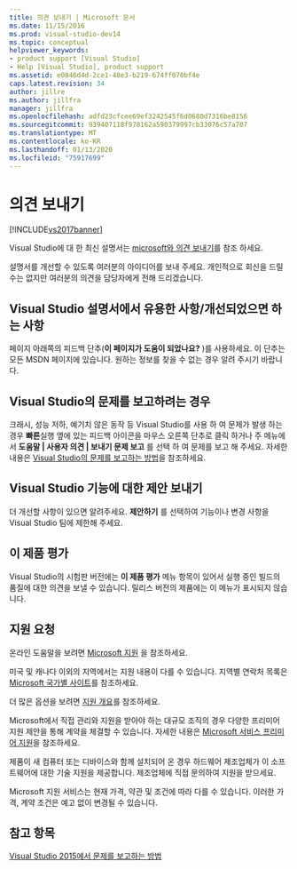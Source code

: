 ```yaml
---
title: 의견 보내기 | Microsoft 문서
ms.date: 11/15/2016
ms.prod: visual-studio-dev14
ms.topic: conceptual
helpviewer_keywords:
- product support [Visual Studio]
- Help [Visual Studio], product support
ms.assetid: e0846d4d-2ce1-48e3-b219-674ff070bf4e
caps.latest.revision: 34
author: jillre
ms.author: jillfra
manager: jillfra
ms.openlocfilehash: adfd23cfcee69ef3242545f6d0680d7316be8156
ms.sourcegitcommit: 939407118f978162a590379997cb33076c57a707
ms.translationtype: MT
ms.contentlocale: ko-KR
ms.lasthandoff: 01/13/2020
ms.locfileid: "75917699"
---
```

# <a name="talk-to-us"></a>의견 보내기
[!INCLUDE[vs2017banner](../includes/vs2017banner.md)]

Visual Studio에 대 한 최신 설명서는 [microsoft와 의견 보내기](/visualstudio/ide/feedback-options)를 참조 하세요.

설명서를 개선할 수 있도록 여러분의 아이디어를 보내 주세요. 개인적으로 회신을 드릴 수는 없지만 여러분의 의견을 담당자에게 전해 드리겠습니다.

## <a name="i-likedislike-something-in-the-visual-studio-documentation"></a>Visual Studio 설명서에서 유용한 사항/개선되었으면 하는 사항
 페이지 아래쪽의 피드백 단추(**이 페이지가 도움이 되었나요?** )를 사용하세요. 이 단추는 모든 MSDN 페이지에 있습니다. 원하는 정보를 찾을 수 없는 경우 알려 주시기 바랍니다.

## <a name="i-would-like-to-report-a-problem-with-visual-studio"></a>Visual Studio의 문제를 보고하려는 경우
 크래시, 성능 저하, 예기치 않은 동작 등 Visual Studio를 사용 하 여 문제가 발생 하는 경우 **빠른**실행 옆에 있는 피드백 아이콘을 마우스 오른쪽 단추로 클릭 하거나 주 메뉴에서 **도움말 &#124; 사용자 의견 &#124; 보내기 문제 보고** 를 선택 하 여 문제를 보고 해 주세요. 자세한 내용은 [Visual Studio의 문제를 보고하는 방법](../ide/how-to-report-a-problem-with-visual-studio-2015.md)을 참조하세요.

## <a name="i-want-to-make-a-suggestion-about-visual-studio-features"></a>Visual Studio 기능에 대한 제안 보내기
 더 개선할 사항이 있으면 알려주세요. **제안하기** 를 선택하여 기능이나 변경 사항을 Visual Studio 팀에 제한해 주세요.

## <a name="rate-this-product"></a>이 제품 평가
 Visual Studio의 시험판 버전에는 **이 제품 평가** 메뉴 항목이 있어서 실행 중인 빌드의 품질에 대한 의견을 보낼 수 있습니다. 릴리스 버전의 제품에는 이 메뉴가 표시되지 않습니다.

## <a name="i-need-help"></a>지원 요청
 온라인 도움말을 보려면 [Microsoft 지원](https://support.microsoft.com/) 을 참조하세요.

 미국 및 캐나다 이외의 지역에서는 지원 내용이 다를 수 있습니다. 지역별 연락처 목록은 [Microsoft 국가별 사이트](https://www.microsoft.com/worldwide/)를 참조하세요.

 더 많은 옵션을 보려면 [지원 개요](https://visualstudio.microsoft.com/support/)를 참조하세요.

 Microsoft에서 직접 관리와 지원을 받아야 하는 대규모 조직의 경우 다양한 프리미어 지원 제안을 통해 계약을 체결할 수 있습니다. 자세한 내용은 [Microsoft 서비스 프리미어 지원](https://www.microsoft.com/industry/services/support)을 참조하세요.

 제품이 새 컴퓨터 또는 디바이스와 함께 설치되어 온 경우 하드웨어 제조업체가 이 소프트웨어에 대한 기술 지원을 제공합니다. 제조업체에 직접 문의하여 지원을 받으세요.

 Microsoft 지원 서비스는 현재 가격, 약관 및 조건에 따라 다를 수 있습니다. 이러한 가격, 계약 조건은 예고 없이 변경될 수 있습니다.

## <a name="see-also"></a>참고 항목
 [Visual Studio 2015에서 문제를 보고하는 방법](../ide/how-to-report-a-problem-with-visual-studio-2015.md)
